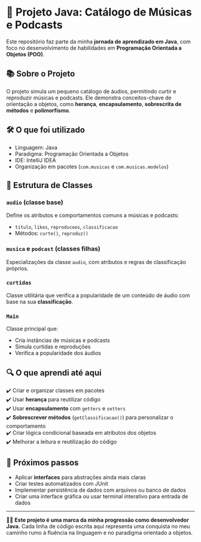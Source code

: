 # 🎵 Projeto Java: Catálogo de Músicas e Podcasts

Este repositório faz parte da minha **jornada de aprendizado em Java**, com foco no desenvolvimento de habilidades em **Programação Orientada a Objetos (POO)**.

## 📚 Sobre o Projeto

O projeto simula um pequeno catálogo de áudios, permitindo curtir e reproduzir músicas e podcasts. Ele demonstra conceitos-chave de orientação a objetos, como **herança**, **encapsulamento**, **sobrescrita de métodos** e **polimorfismo**.

## 🛠️ O que foi utilizado

- Linguagem: Java
- Paradigma: Programação Orientada a Objetos
- IDE: IntelliJ IDEA
- Organização em pacotes (`com.musicas` e `com.musicas.modelos`)

## 🧱 Estrutura de Classes

### `audio` (classe base)
Define os atributos e comportamentos comuns a músicas e podcasts:
- `titulo`, `likes`, `reproducoes`, `classificacao`
- Métodos: `curte()`, `reproduz()`

### `musica` e `podcast` (classes filhas)
Especializações da classe `audio`, com atributos e regras de classificação próprios.

### `curtidas`
Classe utilitária que verifica a popularidade de um conteúdo de áudio com base na sua **classificação**.

### `Main`
Classe principal que:
- Cria instâncias de músicas e podcasts
- Simula curtidas e reproduções
- Verifica a popularidade dos áudios

## 🔍 O que aprendi até aqui

✔️ Criar e organizar classes em pacotes  
✔️ Usar **herança** para reutilizar código  
✔️ Usar **encapsulamento** com `getters` e `setters`  
✔️ **Sobrescrever métodos** (`getClassificacao()`) para personalizar o comportamento  
✔️ Criar lógica condicional baseada em atributos dos objetos  
✔️ Melhorar a leitura e reutilização do código

## 🚀 Próximos passos

- Aplicar **interfaces** para abstrações ainda mais claras  
- Criar testes automatizados com JUnit  
- Implementar persistência de dados com arquivos ou banco de dados  
- Criar uma interface gráfica ou usar terminal interativo para entrada de dados  

---

🧑‍💻 **Este projeto é uma marca da minha progressão como desenvolvedor Java.** Cada linha de código escrita aqui representa uma conquista no meu caminho rumo à fluência na linguagem e no paradigma orientado a objetos.
